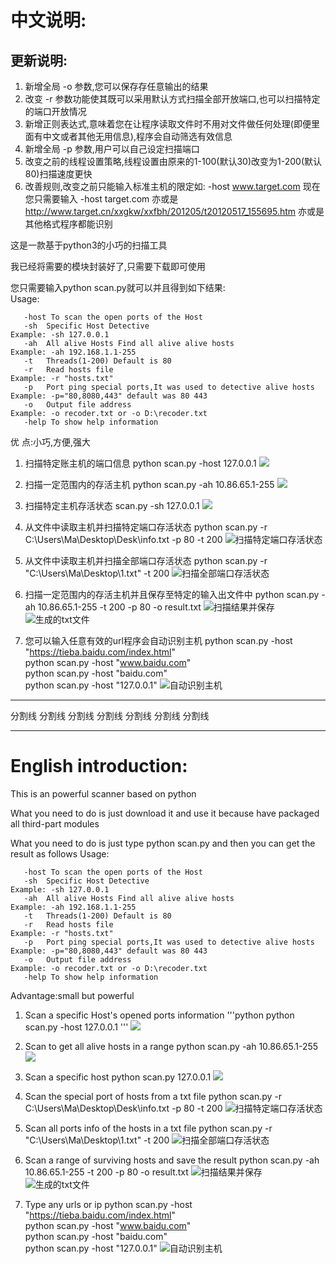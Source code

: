 ﻿﻿﻿中文说明:
========
## 更新说明:
   1. 新增全局 -o 参数,您可以保存存任意输出的结果
   2. 改变 -r 参数功能使其既可以采用默认方式扫描全部开放端口,也可以扫描特定的端口开放情况
   3. 新增正则表达式,意味着您在让程序读取文件时不用对文件做任何处理(即便里面有中文或者其他无用信息),程序会自动筛选有效信息
   4. 新增全局 -p 参数,用户可以自己设定扫描端口
   5. 改变之前的线程设置策略,线程设置由原来的1-100(默认30)改变为1-200(默认80)扫描速度更快
   6. 改善规则,改变之前只能输入标准主机的限定如: -host www.target.com 现在您只需要输入 -host target.com 亦或是 http://www.target.cn/xxgkw/xxfbh/201205/t20120517_155695.htm  亦或是其他格式程序都能识别

这是一款基于python3的小巧的扫描工具

我已经将需要的模块封装好了,只需要下载即可使用

您只需要输入python scan.py就可以并且得到如下结果:	
Usage:

       -host To scan the open ports of the Host
       -sh  Specific Host Detective                                        Example: -sh 127.0.0.1
       -ah  All alive Hosts Find all alive alive hosts                     Example: -ah 192.168.1.1-255
       -t   Threads(1-200) Default is 80
       -r   Read hosts file                                                Example: -r "hosts.txt"
       -p   Port ping special ports,It was used to detective alive hosts   Example: -p="80,8080,443" default was 80 443
       -o   Output file address                                            Example: -o recoder.txt or -o D:\recoder.txt
       -help To show help information



优     点:小巧,方便,强大

 1. 扫描特定账主机的端口信息 python scan.py -host 127.0.0.1
    ![](https://raw.githubusercontent.com/spacesec/images/master/scan/scanHost.png) 
    
 2. 扫描一定范围内的存活主机  python scan.py -ah 10.86.65.1-255
    ![](https://raw.githubusercontent.com/spacesec/images/master/scan/scanAlive.png)
	
 3. 扫描特定主机存活状态 scan.py -sh 127.0.0.1
    ![](https://raw.githubusercontent.com/spacesec/images/master/scan/scanSpecificHost.png)
 
 4. 从文件中读取主机并扫描特定端口存活状态 python scan.py -r C:\Users\Ma\Desktop\Desk\info.txt -p 80 -t 200
    ![扫描特定端口存活状态](https://raw.githubusercontent.com/spacesec/images/master/scan/5.png)

 5. 从文件中读取主机并扫描全部端口存活状态 python scan.py -r "C:\Users\Ma\Desktop\1.txt" -t 200
    ![扫描全部端口存活状态](https://raw.githubusercontent.com/spacesec/images/master/scan/6.png)

 6. 扫描一定范围内的存活主机并且保存至特定的输入出文件中  python scan.py -ah 10.86.65.1-255 -t 200 -p 80 -o result.txt
    ![扫描结果并保存](https://raw.githubusercontent.com/spacesec/images/master/scan/1.png)
    ![生成的txt文件](https://raw.githubusercontent.com/spacesec/images/master/scan/2.png)
 
 7. 您可以输入任意有效的url程序会自动识别主机
    python scan.py -host "https://tieba.baidu.com/index.html"  
    python scan.py -host "www.baidu.com"  
    python scan.py -host "baidu.com"  
    python scan.py -host "127.0.0.1"
![自动识别主机](https://raw.githubusercontent.com/spacesec/images/master/scan/7.png)

 

******************************************************************************
分割线 分割线	分割线	分割线	分割线	分割线	分割线
******************************************************************************
English introduction:
=========
This is an powerful scanner based on python

What you need to do is just download it and use it because have packaged all third-part modules

What you need to do is just type python scan.py and then you can get the result as follows
 Usage:
       
       -host To scan the open ports of the Host
       -sh  Specific Host Detective                                        Example: -sh 127.0.0.1
       -ah  All alive Hosts Find all alive alive hosts                     Example: -ah 192.168.1.1-255
       -t   Threads(1-200) Default is 80
       -r   Read hosts file                                                Example: -r "hosts.txt"
       -p   Port ping special ports,It was used to detective alive hosts   Example: -p="80,8080,443" default was 80 443
       -o   Output file address                                            Example: -o recoder.txt or -o D:\recoder.txt
       -help To show help information


Advantage:small but powerful 

1. Scan a specific Host's opened ports information '''python   python scan.py -host 127.0.0.1 '''
![](https://raw.githubusercontent.com/spacesec/images/master/scan/scanHost.png) 

2. Scan to get all alive hosts in a range  python scan.py -ah 10.86.65.1-255
![](https://raw.githubusercontent.com/spacesec/images/master/scan/scanAlive.png)

3. Scan a specific host python scan.py 127.0.0.1 
![](https://raw.githubusercontent.com/spacesec/images/master/scan/scanSpecificHost.png)

4. Scan the special port of hosts from a txt file python scan.py -r C:\Users\Ma\Desktop\Desk\info.txt -p 80 -t 200
  ![扫描特定端口存活状态](https://raw.githubusercontent.com/spacesec/images/master/scan/5.png)

5. Scan all ports info of the hosts in a txt file python scan.py -r "C:\Users\Ma\Desktop\1.txt" -t 200
  ![扫描全部端口存活状态](https://raw.githubusercontent.com/spacesec/images/master/scan/6.png)

6. Scan a range  of surviving hosts and save the result  python scan.py -ah 10.86.65.1-255 -t 200 -p 80 -o result.txt
  ![扫描结果并保存](https://raw.githubusercontent.com/spacesec/images/master/scan/1.png)
  ![生成的txt文件](https://raw.githubusercontent.com/spacesec/images/master/scan/2.png)

 7. Type any urls or ip
    python scan.py -host "https://tieba.baidu.com/index.html"  
    python scan.py -host "www.baidu.com"  
    python scan.py -host "baidu.com"  
    python scan.py -host "127.0.0.1"
![自动识别主机](https://raw.githubusercontent.com/spacesec/images/master/scan/7.png)